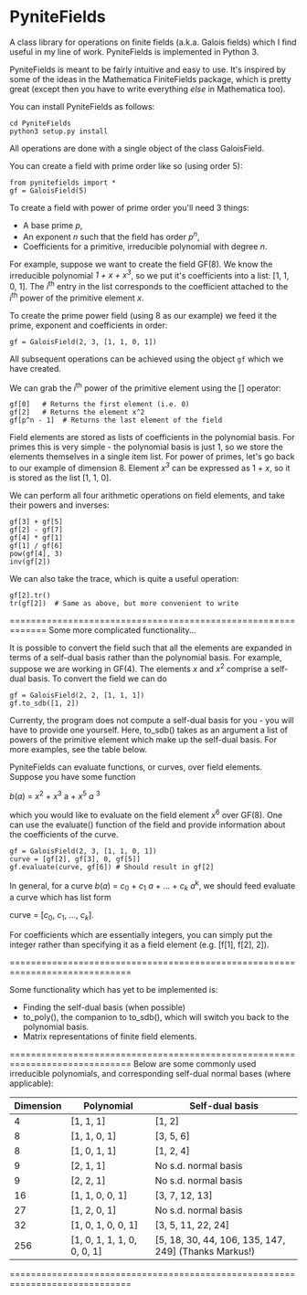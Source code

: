 # PyniteFields
A class library for operations on finite fields (a.k.a. Galois fields) which I find useful in my line of work. PyniteFields is implemented in Python 3.

PyniteFields is meant to be fairly intuitive and easy to use. It's inspired by some of the ideas in the Mathematica
FiniteFields package, which is pretty great (except then you have to write everything _else_ in Mathematica too).

You can install PyniteFields as follows:
```
cd PyniteFields
python3 setup.py install
```

All operations are done with a single object of the class GaloisField. 

You can create a field with prime order like so (using order 5):
```
from pynitefields import * 
gf = GaloisField(5)
```

To create a field with power of prime order you'll need 3 things:
- A base prime _p_,
- An exponent _n_ such that the field has order _p<sup>n</sup>_,
- Coefficients for a primitive, irreducible polynomial with degree _n_.

For example, suppose we want to create the field GF(8). We know the irreducible polynomial
_1 + x + x<sup>3</sup>_, so we put it's coefficients into a list: [1, 1, 0, 1]. The _i_<sup>th</sup>
entry in the list corresponds to the coefficient attached to the _i_<sup>th</sup> power of the primitive element _x_.

To create the prime power field (using 8 as our example) we feed it the prime, exponent and coefficients in order:
```
gf = GaloisField(2, 3, [1, 1, 0, 1])
```


All subsequent operations can be achieved using the object ```gf``` which we have created.

We can grab the _i_<sup>th</sup> power of the primitive element using the [] operator:
```
gf[0]   # Returns the first element (i.e. 0)
gf[2]   # Returns the element x^2
gf[p^n - 1]  # Returns the last element of the field
```

Field elements are stored as lists of coefficients in the polynomial basis. For primes this
is very simple - the polynomial basis is just 1, so we store the elements themselves in a 
single item list. For power of primes, let's go back
to our example of dimension 8. Element _x<sup>3</sup>_ can be expressed as 1 + _x_, so 
it is stored as the list [1, 1, 0].

We can perform all four arithmetic operations on field elements, and take their powers and inverses:
```
gf[3] + gf[5]
gf[2] - gf[7]
gf[4] * gf[1]
gf[1] / gf[6]
pow(gf[4], 3)
inv(gf[2])
```

We can also take the trace, which is quite a useful operation:
```
gf[2].tr()
tr(gf[2])  # Same as above, but more convenient to write
``` 

=============================================================
Some more complicated functionality...

It is possible to convert the field such that all the elements are expanded in terms of a
self-dual basis rather than the polynomial basis. For example, suppose we are working in GF(4).
The elements _x_ and _x_<sup>2</sup> comprise a self-dual basis. To convert the field we can do
```
gf = GaloisField(2, 2, [1, 1, 1])
gf.to_sdb([1, 2])
```
Currenty, the program does not compute a self-dual basis for you - you will have to provide one yourself.
Here, to_sdb() takes as an argument a list of powers of the primitive element which
make up the self-dual basis. For more examples, see the table below.  


PyniteFields can evaluate functions, or curves, over field elements. Suppose you have some function  
 
_b_(_a_) = _x_<sup>2</sup> + _x_<sup>3</sup> a + _x_<sup>5</sup> _a_ <sup>3</sup>  

which you would like to evaluate on the field element _x_<sup>6</sup> over GF(8). One can use the 
evaluate() function of the field and provide information about the coefficients of the curve.
```
gf = GaloisField(2, 3, [1, 1, 0, 1])
curve = [gf[2], gf[3], 0, gf[5]]
gf.evaluate(curve, gf[6]) # Should result in gf[2]
```
In general, for a curve
_b_(_a_) = _c_<sub>0</sub> + _c_<sub>1</sub> _a_ + ... + _c_<sub>_k_</sub> _a_<sup>k</sup>,
we should feed evaluate a curve which has list form  

curve = [_c_<sub>0</sub>, _c_<sub>1</sub>, ..., _c_<sub>_k_</sub>].

For coefficients which are essentially integers, you can simply put the integer rather
than specifying it as a field element (e.g. [f[1], f[2], 2]).

=============================================================================

Some functionality which has yet to be implemented is:
- Finding the self-dual basis (when possible)
- to_poly(), the companion to to_sdb(), which will switch you back to the polynomial basis.
- Matrix representations of finite field elements.

=============================================================================
Below are some commonly used irreducible polynomials, and corresponding self-dual normal bases (where applicable):

| Dimension | Polynomial | Self-dual basis |
| --------- | ---------- | --------------- |
| 4   | [1, 1, 1]                   | [1, 2] |
| 8   | [1, 1, 0, 1]                | [3, 5, 6] |
| 8   | [1, 0, 1, 1]                | [1, 2, 4] |
| 9   | [2, 1, 1]                   | No s.d. normal basis |
| 9   | [2, 2, 1]                   | No s.d. normal basis |
| 16  | [1, 1, 0, 0, 1]             | [3, 7, 12, 13]  |
| 27  | [1, 2, 0, 1]                | No s.d. normal basis |  
| 32  | [1, 0, 1, 0, 0, 1]          | [3, 5, 11, 22, 24] |
| 256 | [1, 0, 1, 1, 1, 0, 0, 0, 1] | \[5, 18, 30, 44, 106, 135, 147, 249\] (Thanks Markus!) |

=============================================================================


